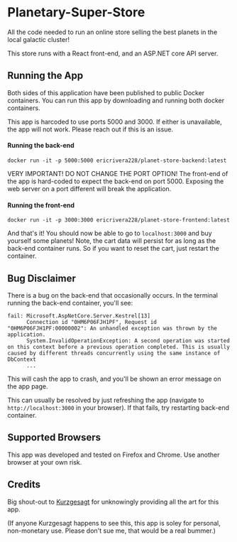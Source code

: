 # Planetary-Super-Store
All the code needed to run an online store selling the best planets in the local galactic cluster!

This store runs with a React front-end, and an ASP.NET core API server. 

## Running the App
Both sides of this application have been published to public Docker containers. You can run this app by downloading and running both docker containers.

This app is harcoded to use ports 5000 and 3000. If either is unavailable, the app will not work. Please reach out if this is an issue.

#### Running the back-end
`docker run -it -p 5000:5000 ericrivera228/planet-store-backend:latest`

VERY IMPORTANT! DO NOT CHANGE THE PORT OPTION! The front-end of the app is hard-coded to expect the back-end on port 5000. Exposing the web server on a port different will break the application.

#### Running the front-end
`docker run -it -p 3000:3000 ericrivera228/planet-store-frontend:latest`

And that's it! You should now be able to go to `localhost:3000` and buy yourself some planets! Note, the cart data will persist for as long as the back-end container runs. So if you want to reset the cart, just restart the container. 

## Bug Disclaimer

There is a bug on the back-end that occasionally occurs. In the terminal running the back-end container, you'll see:
```
fail: Microsoft.AspNetCore.Server.Kestrel[13]
      Connection id "0HM6P06FJH1PF", Request id "0HM6P06FJH1PF:00000002": An unhandled exception was thrown by the application.
      System.InvalidOperationException: A second operation was started on this context before a previous operation completed. This is usually caused by different threads concurrently using the same instance of DbContext
      ...
```
      
This will cash the app to crash, and you'll be shown an error message on the app page. 
      
This can usually be resolved by just refreshing the app (navigate to `http://localhost:3000` in your browser). If that fails, try restarting back-end container. 

## Supported Browsers

This app was developed and tested on Firefox and Chrome. Use another browser at your own risk.

## Credits

Big shout-out to [Kurzgesagt](https://kurzgesagt.org/) for unknowingly providing all the art for this app. 

(If anyone Kurzgesagt happens to see this, this app is soley for personal, non-monetary use. Please don't sue me, that would be a real bummer.)
